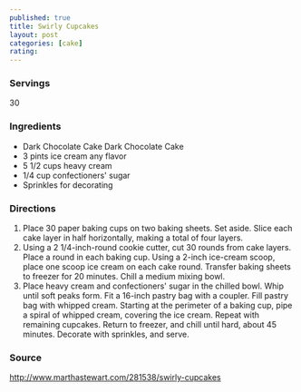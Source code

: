 ```yaml
---
published: true
title: Swirly Cupcakes
layout: post
categories: [cake]
rating: 
---
```

### Servings
30

### Ingredients
- Dark Chocolate Cake Dark Chocolate Cake
- 3 pints ice cream any flavor
- 5 1/2 cups heavy cream
- 1/4 cup confectioners' sugar
- Sprinkles for decorating


### Directions
1. Place 30 paper baking cups on two baking sheets. Set aside. Slice each cake layer in half horizontally, making a total of four layers.
2. Using a 2 1/4-inch-round cookie cutter, cut 30 rounds from cake layers. Place a round in each baking cup. Using a 2-inch ice-cream scoop, place one scoop ice cream on each cake round. Transfer baking sheets to freezer for 20 minutes. Chill a medium mixing bowl.
3. Place heavy cream and confectioners' sugar in the chilled bowl. Whip until soft peaks form. Fit a 16-inch pastry bag with a coupler. Fill pastry bag with whipped cream. Starting at the perimeter of a baking cup, pipe a spiral of whipped cream, covering the ice cream. Repeat with remaining cupcakes. Return to freezer, and chill until hard, about 45 minutes. Decorate with sprinkles, and serve.

### Source
<a href="http://www.marthastewart.com/281538/swirly-cupcakes" target="new">http://www.marthastewart.com/281538/swirly-cupcakes</a>
